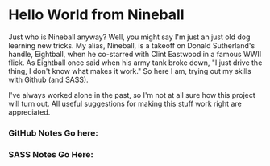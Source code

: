 # Hello World from Nineball
Just who is Nineball anyway? Well, you might say I'm just an just old dog learning new tricks. My alias, Nineball, is a takeoff on Donald Sutherland's handle, Eightball, when he co-starred with Clint Eastwood in a famous WWII flick. As Eightball once said when his army tank broke down, "I just drive the thing, I don't know what makes it work." So here I am, trying out my skills with Github (and SASS).
 
I've always worked alone in the past, so I'm not at all sure how this project will turn out. All useful suggestions for making this stuff work right are appreciated.
 
### GitHub Notes Go here:
 

### SASS Notes Go Here:
